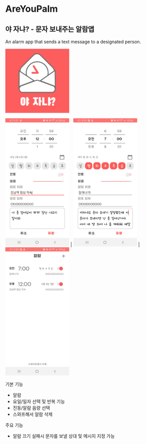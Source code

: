 # AreYouPalm
## 야 자냐? - 문자 보내주는 알람앱
An alarm app that sends a text message to a designated person.

<img src="app/src/main/res/drawable/AreYouPalm Icon.png" width="200" height="200">

<img src="app/src/main/res/drawable/AreYouPalm-1.jpg" width="200" height="400"> | <img src="app/src/main/res/drawable/AreYouPalm-2.jpg" width="200" height="400"> | <img src="app/src/main/res/drawable/AreYouPalm-3.jpg" width="200" height="400">

기본 기능
- 알람
- 요일/일자 선택 및 반복 기능
- 진동/알람 음량 선택
- 스와프해서 알람 삭제

주요 기능
- 알람 끄기 실패시 문자를 보낼 상대 및 메시지 지정 가능

